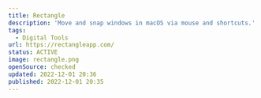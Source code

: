 ```yaml
---
title: Rectangle
description: 'Move and snap windows in macOS via mouse and shortcuts.'
tags:
  - Digital Tools
url: https://rectangleapp.com/
status: ACTIVE
image: rectangle.png
openSource: checked
updated: 2022-12-01 20:36
published: 2022-12-01 20:35
---
```

